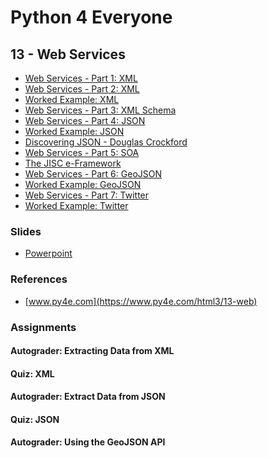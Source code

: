 # Python 4 Everyone

## 13 - Web Services

- [Web Services - Part 1: XML](https://youtu.be/7NEtEctD9Cw)
- [Web Services - Part 2: XML](https://youtu.be/A8KcBx9153Y)
- [Worked Example: XML](https://youtu.be/7q8uUehNRK0)
- [Web Services - Part 3: XML Schema](https://youtu.be/0cA6W-4JPQ4)
- [Web Services - Part 4: JSON](https://youtu.be/J5DjteDzgoM)
- [Worked Example: JSON](https://youtu.be/RGQfDirZ7_s)
- [Discovering JSON - Douglas Crockford](https://youtu.be/kc8BAR7SHJI)
- [Web Services - Part 5: SOA](https://youtu.be/SNeJcvBY-h4)
- [The JISC e-Framework](https://youtu.be/mj-kCFzF0ME)
- [Web Services - Part 6: GeoJSON](https://youtu.be/QyHcOL3C7fQ)
- [Worked Example: GeoJSON](https://youtu.be/vjQZscHOaG4)
- [Web Services - Part 7: Twitter](https://youtu.be/mrRo2xX39nw)
- [Worked Example: Twitter](https://youtu.be/zJzPyEPCbXs)

### Slides

- [Powerpoint](../Resources/Pythonlearn-13-WebServices.pptx)

### References

- [www.py4e.com](https://www.py4e.com/html3/13-web)

### Assignments

#### Autograder: Extracting Data from XML

<!-- ![Image of Autograder XML](autograder-xml.png)
![Image of Grade for Autograder XML](./grade-xml.png) -->

#### Quiz: XML

<!-- ![Image of XML quiz Assignment](quiz-12-xml.png) -->

#### Autograder: Extract Data from JSON

<!-- ![Image of Autograder JSON](autograder-json.png)
![Image of Grade for Autograder JSON](./grade-json.png) -->

#### Quiz: JSON

<!-- ![Image of JSON quiz Assignment](quiz-12-json.png) -->

#### Autograder: Using the GeoJSON API

<!-- ![Image of Autograder GeoJSON](autograder-geojson.png)
![Image of Grade for Autograder GeoJSON](./grade-geojson.png) -->